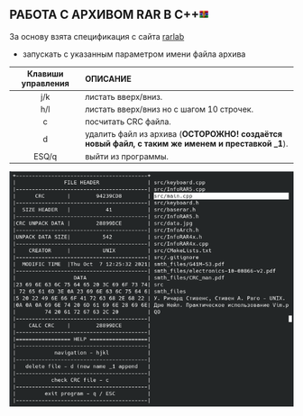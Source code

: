 РАБОТА С АРХИВОМ RAR В C++<img src="https://github.com/predbannikov/readMetaData/blob/master/rar.png" width="16">
--------------------

За основу взята спецификация с сайта [rarlab][1]

- запускать с указанным параметром имени файла архива

|Клавиши управления|ОПИСАНИЕ|
|:-------------:|:------------------|
|j/k| листать вверх/вниз. |
| h/l | листать вверх/вниз но с шагом 10 строчек. 
|c| посчитать CRC файла. |
|d| удалить файл из архива (**ОСТОРОЖНО! создаётся новый файл, с таким же именем и преставкой _1**). |
|ESQ/q| выйти из программы. |

[1]: https://www.rarlab.com/technote.htm

![alt-текст][logo]

[logo]: https://github.com/predbannikov/readMetaData/blob/master/screenshot.png
 "работа программы"
